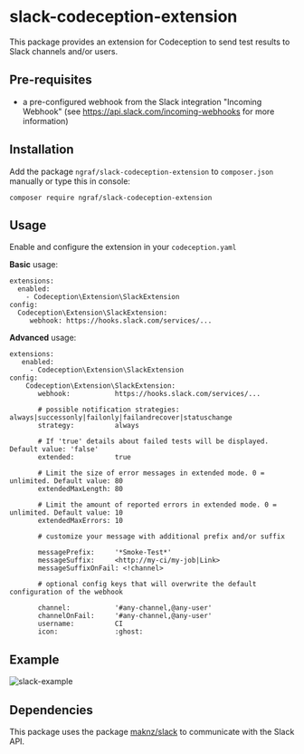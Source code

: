 slack-codeception-extension
=============================
This package provides an extension for Codeception to send test results to Slack channels and/or users.

Pre-requisites
-------------

- a pre-configured webhook from the Slack integration "Incoming Webhook"
(see https://api.slack.com/incoming-webhooks for more information)

Installation
-----------

Add the package `ngraf/slack-codeception-extension` to `composer.json` manually or type this in console:

    composer require ngraf/slack-codeception-extension
    
Usage
-----
Enable and configure the extension in your `codeception.yaml`

**Basic** usage:

    extensions:
      enabled:
        - Codeception\Extension\SlackExtension
    config:
      Codeception\Extension\SlackExtension:
         webhook: https://hooks.slack.com/services/...
           
**Advanced** usage:

    extensions:
       enabled:
         - Codeception\Extension\SlackExtension
    config:
        Codeception\Extension\SlackExtension:
           webhook:           https://hooks.slack.com/services/...
           
           # possible notification strategies: always|successonly|failonly|failandrecover|statuschange
           strategy:          always
           
           # If 'true' details about failed tests will be displayed. Default value: 'false'
           extended:          true
           
           # Limit the size of error messages in extended mode. 0 = unlimited. Default value: 80
           extendedMaxLength: 80
           
           # Limit the amount of reported errors in extended mode. 0 = unlimited. Default value: 10
           extendedMaxErrors: 10
           
           # customize your message with additional prefix and/or suffix
           
           messagePrefix:     '*Smoke-Test*'
           messageSuffix:     <http://my-ci/my-job|Link>
           messageSuffixOnFail: <!channel>
           
           # optional config keys that will overwrite the default configuration of the webhook
                      
           channel:           '#any-channel,@any-user'
           channelOnFail:     '#any-channel,@any-user'
           username:          CI
           icon:              :ghost:
           
Example
-----

![slack-example](slack-example.png)

Dependencies
-----
This package uses the package [maknz/slack](https://github.com/maknz/slack) to communicate with the Slack API.
